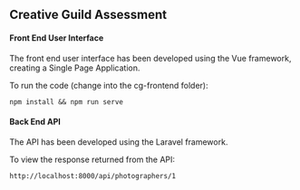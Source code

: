 ## Creative Guild Assessment

#### Front End User Interface

The front end user interface has been developed using the Vue framework, creating a Single Page Application.

To run the code (change into the cg-frontend folder):

    npm install && npm run serve

#### Back End API 

The API has been developed using the Laravel framework.

To view the response returned from the API:

    http://localhost:8000/api/photographers/1
